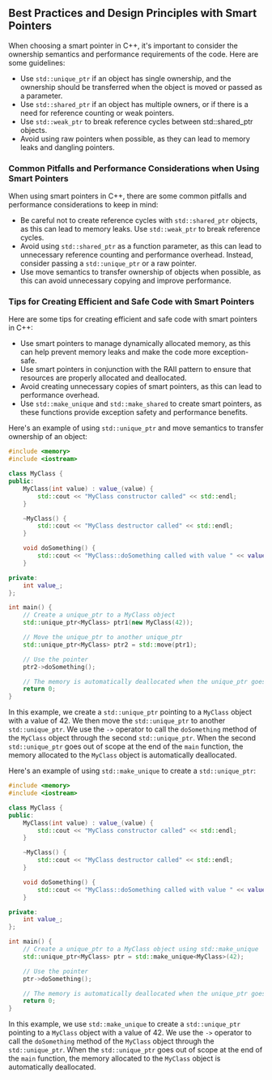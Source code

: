 ## Best Practices and Design Principles with Smart Pointers
When choosing a smart pointer in C++, it's important to consider the ownership semantics and performance requirements of the code. Here are some guidelines:
* Use `std::unique_ptr` if an object has single ownership, and the ownership should be transferred when the object is moved or passed as a parameter.
* Use `std::shared_ptr` if an object has multiple owners, or if there is a need for reference counting or weak pointers.
* Use `std::weak_ptr` to break reference cycles between std::shared_ptr objects.
* Avoid using raw pointers when possible, as they can lead to memory leaks and dangling pointers.

### Common Pitfalls and Performance Considerations when Using Smart Pointers
When using smart pointers in C++, there are some common pitfalls and performance considerations to keep in mind:
* Be careful not to create reference cycles with `std::shared_ptr` objects, as this can lead to memory leaks. Use `std::weak_ptr` to break reference cycles.
* Avoid using `std::shared_ptr` as a function parameter, as this can lead to unnecessary reference counting and performance overhead. Instead, consider passing a `std::unique_ptr` or a raw pointer.
* Use move semantics to transfer ownership of objects when possible, as this can avoid unnecessary copying and improve performance.

### Tips for Creating Efficient and Safe Code with Smart Pointers
Here are some tips for creating efficient and safe code with smart pointers in C++:
* Use smart pointers to manage dynamically allocated memory, as this can help prevent memory leaks and make the code more exception-safe.
* Use smart pointers in conjunction with the RAII pattern to ensure that resources are properly allocated and deallocated.
* Avoid creating unnecessary copies of smart pointers, as this can lead to performance overhead.
* Use `std::make_unique` and `std::make_shared` to create smart pointers, as these functions provide exception safety and performance benefits.

Here's an example of using `std::unique_ptr` and move semantics to transfer ownership of an object:
```cpp
#include <memory>
#include <iostream>

class MyClass {
public:
    MyClass(int value) : value_(value) {
        std::cout << "MyClass constructor called" << std::endl;
    }

    ~MyClass() {
        std::cout << "MyClass destructor called" << std::endl;
    }

    void doSomething() {
        std::cout << "MyClass::doSomething called with value " << value_ << std::endl;
    }

private:
    int value_;
};

int main() {
    // Create a unique_ptr to a MyClass object
    std::unique_ptr<MyClass> ptr1(new MyClass(42));

    // Move the unique_ptr to another unique_ptr
    std::unique_ptr<MyClass> ptr2 = std::move(ptr1);

    // Use the pointer
    ptr2->doSomething();

    // The memory is automatically deallocated when the unique_ptr goes out of scope
    return 0;
}
```
In this example, we create a `std::unique_ptr` pointing to a `MyClass` object with a value of 42. We then move the `std::unique_ptr` to another `std::unique_ptr`. We use the `->` operator to call the `doSomething` method of the `MyClass` object through the second `std::unique_ptr`. When the second `std::unique_ptr` goes out of scope at the end of the `main` function, the memory allocated to the `MyClass` object is automatically deallocated.

Here's an example of using `std::make_unique` to create a `std::unique_ptr`:
```cpp
#include <memory>
#include <iostream>

class MyClass {
public:
    MyClass(int value) : value_(value) {
        std::cout << "MyClass constructor called" << std::endl;
    }

    ~MyClass() {
        std::cout << "MyClass destructor called" << std::endl;
    }

    void doSomething() {
        std::cout << "MyClass::doSomething called with value " << value_ << std::endl;
    }

private:
    int value_;
};

int main() {
    // Create a unique_ptr to a MyClass object using std::make_unique
    std::unique_ptr<MyClass> ptr = std::make_unique<MyClass>(42);

    // Use the pointer
    ptr->doSomething();

    // The memory is automatically deallocated when the unique_ptr goes out of scope
    return 0;
}
```
In this example, we use `std::make_unique` to create a `std::unique_ptr` pointing to a `MyClass` object with a value of 42. We use the `->` operator to call the `doSomething` method of the `MyClass` object through the `std::unique_ptr`. When the `std::unique_ptr` goes out of scope at the end of the `main` function, the memory allocated to the `MyClass` object is automatically deallocated.